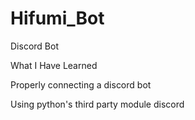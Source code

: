 # Hifumi_Bot
Discord Bot

What I Have Learned

Properly connecting a discord bot

Using python's third party module discord
